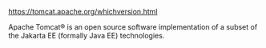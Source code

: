 https://tomcat.apache.org/whichversion.html


Apache Tomcat® is an open source software implementation of a subset of the Jakarta EE (formally Java EE) technologies.
